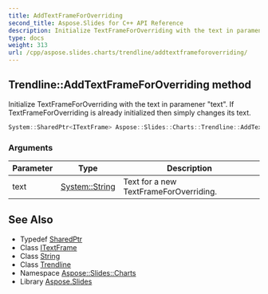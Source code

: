 ```yaml
---
title: AddTextFrameForOverriding
second_title: Aspose.Slides for C++ API Reference
description: Initialize TextFrameForOverriding with the text in paramener \"text\". If TextFrameForOverriding is already initialized then simply changes its text.
type: docs
weight: 313
url: /cpp/aspose.slides.charts/trendline/addtextframeforoverriding/
---
```

## Trendline::AddTextFrameForOverriding method


Initialize TextFrameForOverriding with the text in paramener \"text\". If TextFrameForOverriding is already initialized then simply changes its text.

```cpp
System::SharedPtr<ITextFrame> Aspose::Slides::Charts::Trendline::AddTextFrameForOverriding(System::String text) override
```


### Arguments

| Parameter | Type | Description |
| --- | --- | --- |
| text | [System::String](../../../system/string/) | Text for a new TextFrameForOverriding. |

## See Also

* Typedef [SharedPtr](../../../system/sharedptr/)
* Class [ITextFrame](../../../aspose.slides/itextframe/)
* Class [String](../../../system/string/)
* Class [Trendline](../)
* Namespace [Aspose::Slides::Charts](../../)
* Library [Aspose.Slides](../../../)
